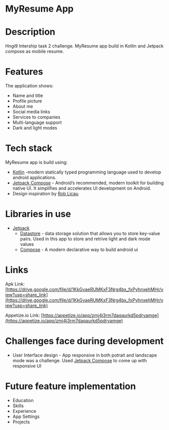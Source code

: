 # MyResume App
# Description
Hngi9 Intership task 2 challenge. MyResume app build in Kotlin and Jetpack compose as mobile resume.

# Features
The application shows:
- Name and title
- Profile picture
- About me
- Social media links
- Services to companies
- Multi-language support
- Dark and light modes

# Tech stack
MyResume app is build using:
- [Kotlin](https://developer.android.com/kotlin) -modern statically typed programming language used to develop android applications. 
- [Jetpack Compose](https://developer.android.com/jetpack/compose) - Android’s recommended, modern toolkit for building native UI. It simplifies and accelerates UI development on Android.
- Design inspiration by [Rob Licau](https://dribbble.com/shots/5438724-Resume-Mobile-App-for-iOS-Black-White?utm_source=Pinterest_Shot&utm_campaign=RobertLicau&utm_content=Resume+Mobile+App+for+iOS+%28Black+%26+White%29&utm_medium=Social_Share)

# Libraries in use
- [Jetpack](https://developer.android.com/jetpack)
    -   [Datastore](https://developer.android.com/topic/libraries/architecture/datastore) -  data storage solution that allows you to store key-value pairs. Used in this app to store and retrive light and dark mode values
    -   [Compose](https://developer.android.com/jetpack/compose) -  A modern declarative way to build android ui

# Links 
Apk Link: [https://drive.google.com/file/d/1KkGvaeRUMKxF3Nrg4bx_fxPyhnxehMHr/view?usp=share_link](https://drive.google.com/file/d/1KkGvaeRUMKxF3Nrg4bx_fxPyhnxehMHr/view?usp=share_link)

Appetize.io Link: [https://appetize.io/app/zmj4j3rm7daqaurkd5pdryamge](https://appetize.io/app/zmj4j3rm7daqaurkd5pdryamge)

# Challenges face during development
- User Interface design - App responsive in both potrait and landscape mode was a challenge. Used [Jetpack Compose](https://developer.android.com/jetpack/compose) to come up with responsive UI
# Future feature implementation
- Education
- Skills
- Experience
- App Settings
- Projects
